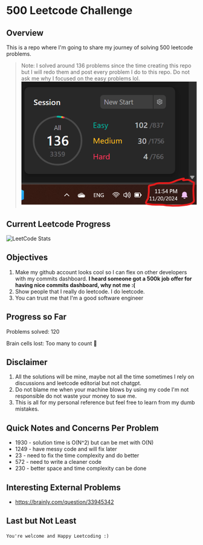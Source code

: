 # 500 Leetcode Challenge
## Overview
This is a repo where I'm going to share my journey of solving 500 leetcode problems. 
>Note: I solved around 136 problems since the time creating this repo but I will redo them and post every problem I do to this repo. Do not ask me why I focused on the easy problems lol.
![alt text](pictures/image.png)

## Current Leetcode Progress
![LeetCode Stats](https://leetcard.jacoblin.cool/AsemShaath?theme=light&font=Mate&ext=activity)


## Objectives
1) Make my github account looks cool so I can flex on other developers with my commits dashboard. **I heard someone got a 500k job offer for having nice commits dashboard, why not me :(**
2) Show people that I really do leetcode. I do leetcode. 
3) You can trust me that I'm a good software engineer

## Progress so Far
Problems solved: 120

Brain cells lost: Too many to count 🧠


## Disclaimer
1) All the solutions will be mine, maybe not all the time sometimes I rely on discussions and leetcode editorial but not chatgpt.
2) Do not blame me when your machine blows by using my code I'm not responsible do not waste your money to sue me.
3) This is all for my personal reference but feel free to learn from my dumb mistakes.

## Quick Notes and Concerns Per Problem
* 1930 - solution time is O(N^2) but can be met with O(N)
* 1249 - have messy code and will fix later
* 23 - need to fix the time complexity and do better
* 572 - need to write a cleaner code
* 230 - better space and time complexity can be done

## Interesting External Problems
* https://brainly.com/question/33945342
  
## Last but Not Least

`You're welcome and Happy Leetcoding :)`

